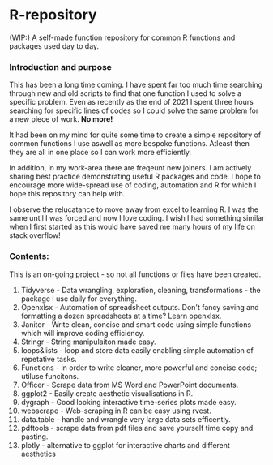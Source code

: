 # R-repository
(WIP:) A self-made function repository for common R functions and packages used day to day.

### Introduction and purpose

This has been a long time coming. I have spent far too much time searching through new and old scripts to find that one function I used to solve a specific problem. Even as recently as the end of 2021 I spent three hours searching for specific lines of codes so I could solve the same problem for a new piece of work. **No more!**

It had been on my mind for quite some time to create a simple repository of common functions I use aswell as more bespoke functions. Atleast then they are all in one place so I can work more efficiently. 

In addition, in my work-area there are freqeunt new joiners. I am actively sharing best practice demonstrating useful R packages and code. I hope to encourage more wide-spread use of coding, automation and R for which I hope this repository can help with.

I observe the relucatance to move away from excel to learning R. I was the same until I was forced and now I love coding. I wish I had something similar when I first started as this would have saved me many hours of my life on stack overflow! 


### Contents:

This is an on-going project - so not all functions or files have been created. 

1. Tidyverse - Data wrangling, exploration, cleaning, transformations - the package I use daily for everything. 
2. Openxlsx - Automation of spreadsheet outputs. Don't fancy saving and formatting a dozen spreadsheets at a time? Learn openxlsx. 
3. Janitor - Write clean, concise and smart code using simple functions which will improve coding efficiency. 
4. Stringr - String manipulaiton made easy.
5. loops&lists - loop and store data easily enabling simple automation of repetative tasks.
6. Functions - in order to write cleaner, more powerful and concise code; utiluse funcitons.
7. Officer - Scrape data from MS Word and PowerPoint documents.
8. ggplot2 - Easily create aesthetic visualisations in R. 
9. dygraph - Good looking interactive time-series plots made easy. 
10. webscrape - Web-scraping in R can be easy using rvest. 
11. data.table - handle and wrangle very large data sets efficently. 
12. pdftools - scrape data from pdf files and save yourself time copy and pasting. 
13. plotly - alternative to ggplot for interactive charts and different aesthetics 

